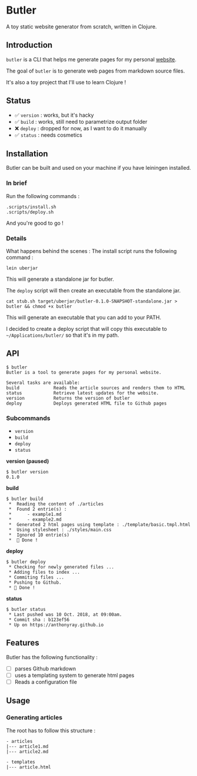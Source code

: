 # Butler
A toy static website generator from scratch, written in Clojure. 

## Introduction

`butler` is a CLI that helps me generate pages for my personal [website](https://anthonyray.github.io/). 

The goal of `butler` is to generate web pages from markdown source files.

It's also a toy project that I'll use to learn Clojure !

## Status

- ✅ `version` : works, but it's hacky  
- ✅ `build` : works, still need to parametrize output folder
- ❌ `deploy` : dropped for now, as I want to do it manually
- ✅ `status` : needs cosmetics

## Installation

Butler can be built and used on your machine if you have leiningen installed. 

### In brief 

Run the following commands :
```
.scripts/install.sh
.scripts/deploy.sh
```

And you're good to go ! 
### Details
What happens behind the scenes : 
The install script runs the following command : 
```
lein uberjar
```
This will generate a standalone jar for butler. 


The `deploy` script will then create an executable from the standalone jar. 
```
cat stub.sh target/uberjar/butler-0.1.0-SNAPSHOT-standalone.jar > butler && chmod +x butler
```
This will generate an executable that you can add to your PATH. 

I decided to create a deploy script that will copy this executable to `~/Applications/butler/` so that it's in my path. 


## API

    $ butler 
    Butler is a tool to generate pages for my personal website.
    
    Several tasks are available:
    build             Reads the article sources and renders them to HTML
    status            Retrieve latest updates for the website.
    version           Returns the version of butler
    deploy            Deploys generated HTML file to Github pages

### Subcommands

- `version`
- `build`
- `deploy`
- `status`

**version (paused)**

    $ butler version
    0.1.0

**build**

    $ butler build
     *  Reading the content of ./articles
     *  Found 2 entrie(s) : 
     *      - example1.md
     *      - example2.md
     *  Generated 2 html pages using template : ./template/basic.tmpl.html
     *  Using stylesheet : ./styles/main.css
     *  Ignored 10 entrie(s)
     *  🎩 Done !

**deploy**

    $ butler deploy
     * Checking for newly generated files ... 
     * Adding files to index ...
     * Commiting files ... 
     * Pushing to Github. 
     * 🎩 Done !

**status**

    $ butler status
     * Last pushed was 10 Oct. 2018, at 09:00am. 
     * Commit sha : b123ef56
     * Up on https://anthonyray.github.io   

## Features

Butler has the following functionality : 

- [ ]  parses Github markdown
- [ ]  uses a templating system to generate html pages
- [ ]  Reads a configuration file

## Usage
### Generating articles

The root has to follow this structure :
```
- articles
|--- article1.md
|--- article2.md

- templates
|--- article.html
```



